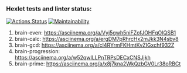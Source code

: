 ### Hexlet tests and linter status:
[![Actions Status](https://github.com/JF-IndependentDev/fullstack-javascript-project-98/actions/workflows/hexlet-check.yml/badge.svg)](https://github.com/JF-IndependentDev/fullstack-javascript-project-98/actions)
[![Maintainability](https://api.codeclimate.com/v1/badges/801bd28c3c906ae0a43e/maintainability)](https://codeclimate.com/github/JF-IndependentDev/fullstack-javascript-project-98/maintainability)

1. brain-even: https://asciinema.org/a/Vyj5gwh5niFZofJOHFqOIQSB1
2. brain-calc: https://asciinema.org/a/ergDM7pRhrcHx2mJkk3N4sbv8
3. brain-gcd:  https://asciinema.org/a/cl4RYrmFKHmtKvZIGxchf932Z
4. brain-progression: https://asciinema.org/a/w52qwILLPnTRPsDECxCNSJjkh
5. brain-prime: https://asciinema.org/a/x8j7kna2WkQzbGV0Lr38oRBCt